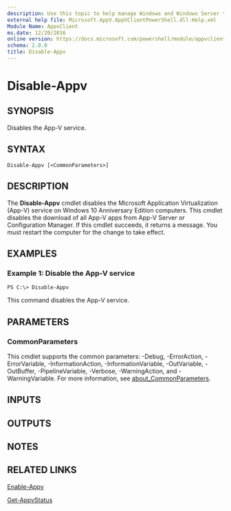 ```yaml
---
description: Use this topic to help manage Windows and Windows Server technologies with Windows PowerShell.
external help file: Microsoft.AppV.AppVClientPowerShell.dll-Help.xml
Module Name: AppvClient
ms.date: 12/20/2016
online version: https://docs.microsoft.com/powershell/module/appvclient/disable-appv?view=windowsserver2022-ps&wt.mc_id=ps-gethelp
schema: 2.0.0
title: Disable-Appv
---
```


# Disable-Appv

## SYNOPSIS
Disables the App-V service.

## SYNTAX

```
Disable-Appv [<CommonParameters>]
```

## DESCRIPTION
The **Disable-Appv** cmdlet disables the Microsoft Application Virtualization (App-V) service on Windows 10 Anniversary Edition computers.
This cmdlet disables the download of all App-V apps from App-V Server or Configuration Manager.
If this cmdlet succeeds, it returns a message.
You must restart the computer for the change to take effect.

## EXAMPLES

### Example 1: Disable the App-V service
```
PS C:\> Disable-Appv
```

This command disables the App-V service.

## PARAMETERS

### CommonParameters
This cmdlet supports the common parameters: -Debug, -ErrorAction, -ErrorVariable, -InformationAction, -InformationVariable, -OutVariable, -OutBuffer, -PipelineVariable, -Verbose, -WarningAction, and -WarningVariable. For more information, see [about_CommonParameters](https://go.microsoft.com/fwlink/?LinkID=113216).

## INPUTS

## OUTPUTS

## NOTES

## RELATED LINKS

[Enable-Appv](./Enable-Appv.md)

[Get-AppvStatus](./Get-AppvStatus.md)

